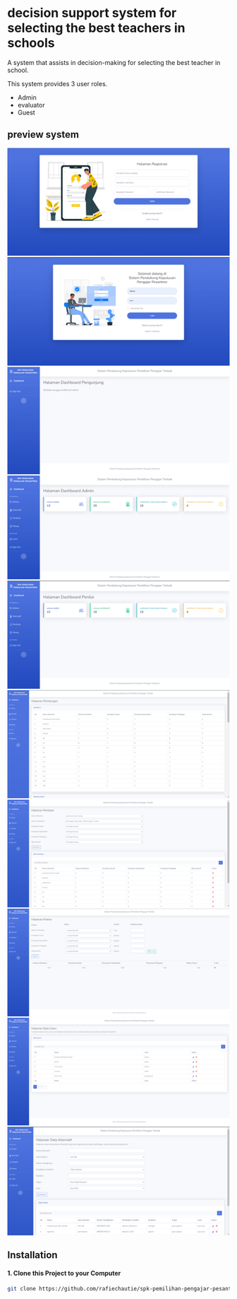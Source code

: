 # decision support system for selecting the best teachers in schools
A system that assists in decision-making for selecting the best teacher in school.

<p>This system provides 3 user roles.</p>
<ul>
  <li>Admin</li>
  <li>evaluator</li>
  <li>Guest</li>
</ul>

## preview system
<p align="center">
  <img src="https://github.com/rafiechautie/spk-pemilihan-pengajar-pesantren/blob/main/assests/img/SPK%20Pemilihan%20Pengajar%20Pesantren-registrasi.png">
  <img src="https://github.com/rafiechautie/spk-pemilihan-pengajar-pesantren/blob/main/assests/img/SPK%20Pemilihan%20Pengajar%20Pesantren-login.png" >
  <img src="https://github.com/rafiechautie/spk-pemilihan-pengajar-pesantren/blob/main/assests/img/SPK%20Pemilihan%20Pengajar%20Pesantren-dashboard-pengunjung.png">
<img src="https://github.com/rafiechautie/spk-pemilihan-pengajar-pesantren/blob/main/assests/img/SPK%20Pemilihan%20Pengajar%20Pesantren-dashboard-admin.png" >
  <img src="https://github.com/rafiechautie/spk-pemilihan-pengajar-pesantren/blob/main/assests/img/evaluator-page.png" >
  <img src="https://github.com/rafiechautie/spk-pemilihan-pengajar-pesantren/blob/main/assests/img/SPK%20Pemilihan%20Pengajar%20Pesantren-halaman-perhitungan.png">
  <img src="https://github.com/rafiechautie/spk-pemilihan-pengajar-pesantren/blob/main/assests/img/SPK%20Pemilihan%20Pengajar%20Pesantren-halaman-penilaian.png" >
  <img src="https://github.com/rafiechautie/spk-pemilihan-pengajar-pesantren/blob/main/assests/img/SPK%20Pemilihan%20Pengajar%20Pesantren-halaman-kriteria.png" >
  <img src="https://github.com/rafiechautie/spk-pemilihan-pengajar-pesantren/blob/main/assests/img/SPK%20Pemilihan%20Pengajar%20Pesantren-halaman-data-users.png" >
  <img src="https://github.com/rafiechautie/spk-pemilihan-pengajar-pesantren/blob/main/assests/img/SPK%20Pemilihan%20Pengajar%20Pesantren-halaman-data-alternatif.png" >
  
</p>

## Installation

#### 1. Clone this Project to your Computer
```bash
git clone https://github.com/rafiechautie/spk-pemilihan-pengajar-pesantren.git
